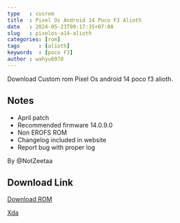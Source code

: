 ```yaml
---
type   : cusrom
title  : Pixel Os Android 14 Poco F3 Alioth
date   : 2024-05-23T09:17:35+07:00
slug   : pixelos-a14-alioth
categories: [rom]
tags      : [alioth]
keywords  : [poco F3]
author : wahyu6070
---
```


Download Custom rom Pixel Os android 14 poco f3 alioth.

## Notes
- April patch 
- Recommended firmware 14.0.9.0
- Non EROFS ROM
- Changelog included in website 
- Report bug with proper log

By @NotZeetaa

## Download Link
[Download ROM](https://paranoidandroid.co/alioth/)

[Xda](https://pixelos.net/download/alioth)